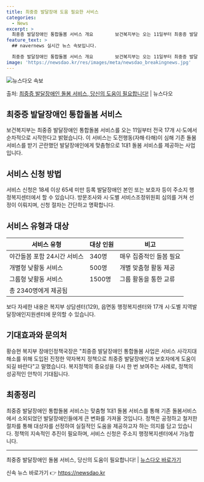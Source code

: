 ```yaml
---
title: 최중증 발달장애 도움 필요한 서비스
categories:
  - News
excerpt: >
  최중증 발달장애인 통합돌봄 서비스 개요        보건복지부는 오는 11일부터 최중증 발달장애인 통합돌봄 …
feature_text: >
  ## navernews 실시간 뉴스 속보입니다.

  최중증 발달장애인 통합돌봄 서비스 개요        보건복지부는 오는 11일부터 최중증 발달장애인 통합돌봄 …
image: 'https://newsdao.kr/res/images/meta/newsdao_breakingnews.jpg'
---
```


![뉴스다오 속보](https://newsdao.kr/res/images/meta/newsdao_breakingnews.jpg)

<p>출처: <a href="https://newsdao.kr/4154" rel="dofollow">최중증 발달장애인 돌봄 서비스, 당신의 도움이 필요합니다!</a> | 뉴스다오</p>

<h2 data-ke-size="size26">최중증 발달장애인 통합돌봄 서비스</h2>
<p data-ke-size="size16">보건복지부는 최중증 발달장애인 통합돌봄 서비스를 오는 11일부터 전국 17개 시·도에서 순차적으로 시작한다고 밝혔습니다. 이 서비스는 도전행동(자해·타해)이 심해 기존 돌봄서비스를 받기 곤란했던 발달장애인에게 맞춤형으로 1대1 돌봄 서비스를 제공하는 사업입니다.</p>

<h2 data-ke-size="size26">서비스 신청 방법</h2>
<p data-ke-size="size16">서비스 신청은 18세 이상 65세 미만 등록 발달장애인 본인 또는 보호자 등이 주소지 행정복지센터에서 할 수 있습니다. 방문조사와 시·도별 서비스조정위원회 심의를 거쳐 선정이 이뤄지며, 신청 절차는 간단하고 명확합니다.</p>

<h2 data-ke-size="size26">서비스 유형과 대상</h2>
<table>
    <thead>
        <tr>
            <th>서비스 유형</th>
            <th>대상 인원</th>
            <th>비고</th>
        </tr>
    </thead>
    <tbody>
        <tr>
            <td>야간돌봄 포함 24시간 서비스</td>
            <td>340명</td>
            <td>매우 집중적인 돌봄 필요</td>
        </tr>
        <tr>
            <td>개별형 낮활동 서비스</td>
            <td>500명</td>
            <td>개별 맞춤형 활동 제공</td>
        </tr>
        <tr>
            <td>그룹형 낮활동 서비스</td>
            <td>1500명</td>
            <td>그룹 활동을 통한 교류</td>
        </tr>
        <tr>
            <td colspan="3">총 2340명에게 제공됨</td>
        </tr>
    </tbody>
</table>
<p data-ke-size="size16">보다 자세한 내용은 복지부 상담센터(129), 읍면동 행정복지센터와 17개 시·도별 지역발달장애인지원센터에 문의할 수 있습니다.</p>

<h2 data-ke-size="size26">기대효과와 문의처</h2>
<p data-ke-size="size16">황승현 복지부 장애인정책국장은 "최중증 발달장애인 통합돌봄 사업은 서비스 사각지대 해소를 위해 도입된 진정한 약자복지 정책으로 최중증 발달장애인과 보호자에게 도움이 되길 바란다"고 말했습니다. 복지정책의 중요성을 다시 한 번 보여주는 사례로, 정책의 성공적인 안착이 기대됩니다.</p>

<h2 data-ke-size="size26">최종정리</h2>
<p data-ke-size="size16">최중증 발달장애인 통합돌봄 서비스는 맞춤형 1대1 돌봄 서비스를 통해 기존 돌봄서비스에서 소외되었던 발달장애인들에게 큰 변화를 가져올 것입니다. 정책은 공정하고 철저한 절차를 통해 대상자를 선정하여 실질적인 도움을 제공하고자 하는 의지를 담고 있습니다. 정책의 지속적인 추진이 필요하며, 서비스 신청은 주소지 행정복지센터에서 가능합니다.</p>

<hr>

<p data-ke-size="size16">최중증 발달장애인 돌봄 서비스, 당신의 도움이 필요합니다! | <a href="https://newsdao.kr/4154">뉴스다오 바로가기</a></p> 

신속 뉴스 바로가기 👉 <a href="https://newsdao.kr" rel="dofollow">https://newsdao.kr</a>


